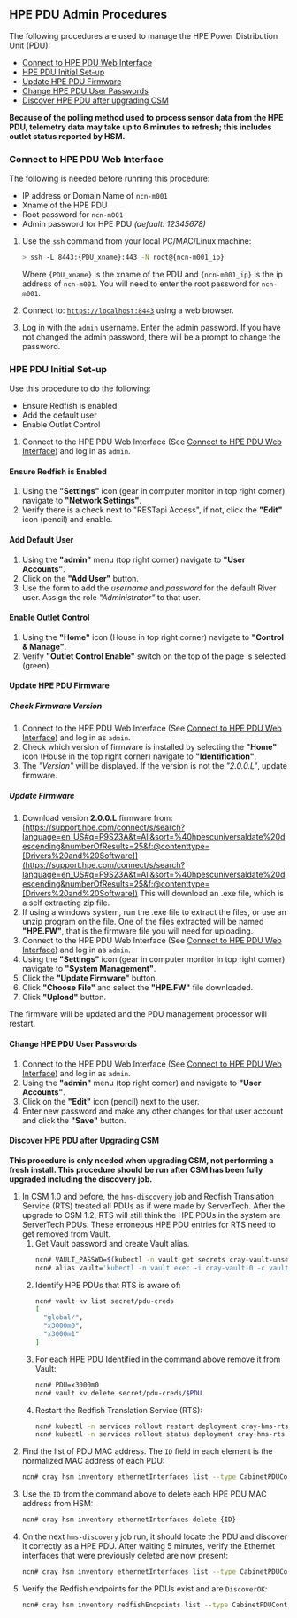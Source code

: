 ## HPE PDU Admin Procedures

The following procedures are used to manage the HPE Power Distribution Unit (PDU):

* [Connect to HPE PDU Web Interface](#connect-to-hpe-pdu-web-interface)
* [HPE PDU Initial Set-up](#hpe-pdu-initial-set-up)
* [Update HPE PDU Firmware](#update-hpe-pdu-firmware)
* [Change HPE PDU User Passwords](#change-hpe-pdu-user-passwords)
* [Discover HPE PDU after upgrading CSM](#discover-hpe-pdu-after-upgrading-csm)

**Because of the polling method used to process sensor data from the HPE PDU, telemetry data may take up to 6 minutes to refresh; this includes outlet status reported by HSM.**


### Connect to HPE PDU Web Interface
The following is needed before running this procedure:
* IP address or Domain Name of `ncn-m001`
* Xname of the HPE PDU
* Root password for `ncn-m001`
* Admin password for HPE PDU _(default: 12345678)_

1. Use the `ssh` command from your local PC/MAC/Linux machine:
    ```bash
    > ssh -L 8443:{PDU_xname}:443 -N root@{ncn-m001_ip}
    ```
    Where `{PDU_xname}` is the xname of the PDU and `{ncn-m001_ip}` is the ip address of `ncn-m001`.
    You will need to enter the root password for `ncn-m001`.

1. Connect to: [`https://localhost:8443`](https://localhost:8443) using a web browser.

1. Log in with the `admin` username. Enter the admin password. If you have not changed the admin password, there will be a prompt to change the password.

### HPE PDU Initial Set-up
Use this procedure to do the following:
* Ensure Redfish is enabled
* Add the default user
* Enable Outlet Control

1. Connect to the HPE PDU Web Interface (See [Connect to HPE PDU Web Interface](#connect-to-hpe-pdu-web-interface)) and log in as `admin`.

#### Ensure Redfish is Enabled
1. Using the **"Settings"** icon (gear in computer monitor in top right corner) navigate to **"Network Settings"**.
1. Verify there is a check next to "RESTapi Access", if not, click the **"Edit"** icon (pencil) and enable.

#### Add Default User
1. Using the **"admin"** menu (top right corner) navigate to **"User Accounts"**.
1. Click on the **"Add User"** button.
1. Use the form to add the _username_ and _password_ for the default River user. Assign the role _"Administrator"_ to that user.

#### Enable Outlet Control
1. Using the **"Home"** icon (House in top right corner) navigate to **"Control & Manage"**.
1. Verify **"Outlet Control Enable"** switch on the top of the page is selected (green).

#### Update HPE PDU Firmware
##### Check Firmware Version
1. Connect to the HPE PDU Web Interface (See [Connect to HPE PDU Web Interface](#connect-to-hpe-pdu-web-interface)) and log in as `admin`.
1. Check which version of firmware is installed by selecting the **"Home"** icon (House in the top right corner) navigate to **"Identification"**.
1. The _"Version"_ will be displayed. If the version is not the _"2.0.0.L"_, update firmware.

##### Update Firmware
1. Download version **2.0.0.L** firmware from: [https://support.hpe.com/connect/s/search?language=en_US#q=P9S23A&t=All&sort=%40hpescuniversaldate%20descending&numberOfResults=25&f:@contenttype=[Drivers%20and%20Software]](https://support.hpe.com/connect/s/search?language=en_US#q=P9S23A&t=All&sort=%40hpescuniversaldate%20descending&numberOfResults=25&f:@contenttype=[Drivers%20and%20Software])
This will download an .exe file, which is a self extracting zip file.
1. If using a windows system, run the .exe file to extract the files, or use an unzip program on the file. One of the files extracted will be named **"HPE.FW"**, that is the firmware file you will need for uploading.
1. Connect to the HPE PDU Web Interface (See [Connect to HPE PDU Web Interface](#connect-to-hpe-pdu-web-interface)) and log in as `admin`.
1. Using the **"Settings"** icon (gear in computer monitor in top right corner) navigate to **"System Management"**.
1. Click the **"Update Firmware"** button.
1. Click **"Choose File"** and select the **"HPE.FW"** file downloaded.
1. Click **"Upload"** button.

The firmware will be updated and the PDU management processor will restart.

#### Change HPE PDU User Passwords
1. Connect to the HPE PDU Web Interface (See [Connect to HPE PDU Web Interface](#connect-to-hpe-pdu-web-interface)) and log in as `admin`.
1. Using the **"admin"** menu (top right corner) and navigate to **"User Accounts"**.
1. Click on the **"Edit"** icon (pencil) next to the user.
1. Enter new password and make any other changes for that user account and click the **"Save"** button.

#### Discover HPE PDU after Upgrading CSM
**This procedure is only needed when upgrading CSM, not performing a fresh install. This procedure should be run after CSM has been fully upgraded including the discovery job.**
1.  In CSM 1.0 and before, the `hms-discovery` job and Redfish Translation Service (RTS) treated all PDUs as if were made by ServerTech. After the upgrade to CSM 1.2, RTS will still think the HPE PDUs in the system are ServerTech PDUs. These erroneous HPE PDU entries for RTS need to get removed from Vault.  
    1. Get Vault password and create Vault alias.
        ```bash
        ncn# VAULT_PASSWD=$(kubectl -n vault get secrets cray-vault-unseal-keys -o json | jq -r '.data["vault-root"]' |  base64 -d)
        ncn# alias vault='kubectl -n vault exec -i cray-vault-0 -c vault -- env VAULT_TOKEN=$VAULT_PASSWD VAULT_ADDR=http://127.0.0.1:8200 VAULT_FORMAT=json vault'
        ```
    1.  Identify HPE PDUs that RTS is aware of:
        ```bash
        ncn# vault kv list secret/pdu-creds
        [
          "global/",
          "x3000m0",
          "x3000m1"
        ]
        ```
    1.  For each HPE PDU Identified in the command above remove it from Vault:
        ```bash
        ncn# PDU=x3000m0
        ncn# vault kv delete secret/pdu-creds/$PDU
        ```
    1.  Restart the Redfish Translation Service (RTS):
        ```bash
        ncn# kubectl -n services rollout restart deployment cray-hms-rts
        ncn# kubectl -n services rollout status deployment cray-hms-rts
        ```
1. Find the list of PDU MAC address. The `ID` field in each element is the normalized MAC address of each PDU:
    ```bash
    ncn# cray hsm inventory ethernetInterfaces list --type CabinetPDUController
    ```
1. Use the `ID` from the command above to delete each HPE PDU MAC address from HSM:
    ```bash
    ncn# cray hsm inventory ethernetInterfaces delete {ID}
    ```
1. On the next `hms-discovery` job run, it should locate the PDU and discover it correctly as a HPE PDU.
    After waiting 5 minutes, verify the Ethernet interfaces that were previously deleted are now present:
    ```bash
    ncn# cray hsm inventory ethernetInterfaces list --type CabinetPDUController
    ```
1. Verify the Redfish endpoints for the PDUs exist and are `DiscoverOK`:
    ```bash
    ncn# cray hsm inventory redfishEndpoints list --type CabinetPDUController
    ```

